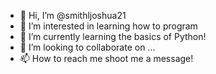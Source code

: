 - 👋 Hi, I’m @smithljoshua21
- 👀 I’m interested in learning how to program
- 🌱 I’m currently learning the basics of Python!
- 💞️ I’m looking to collaborate on ...
- 📫 How to reach me shoot me a message!

<!---
smithljoshua21/smithljoshua21 is a ✨ special ✨ repository because its `README.md` (this file) appears on your GitHub profile.
You can click the Preview link to take a look at your changes.
--->
